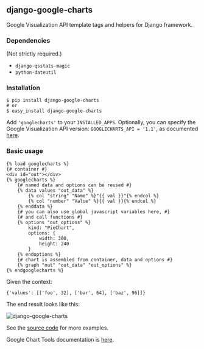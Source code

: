 django-google-charts
---

Google Visualization API template tags and helpers for Django framework.

### Dependencies ###

(Not strictly required.)

- `django-qsstats-magic`
- `python-dateutil`

### Installation ###

	$ pip install django-google-charts
	# or
	$ easy_install django-google-charts

Add `'googlecharts'` to your `INSTALLED_APPS`. Optionally, you can specify the
Google Visualization API version: `GOOGLECHARTS_API = '1.1'`, as documented
[here](http://code.google.com/apis/chart/interactive/docs/release_notes.html#ReleaseProcess).

### Basic usage ###

	{% load googlecharts %}
	{# container #}
	<div id="out"></div>
	{% googlecharts %}
		{# named data and options can be reused #}
		{% data values "out_data" %}
			{% col "string" "Name" %}"{{ val }}"{% endcol %}
			{% col "number" "Value" %}{{ val }}{% endcol %}
		{% enddata %}
		{# you can also use global javascript variables here, #}
		{# and call functions #}
		{% options "out_options" %}
			kind: "PieChart",
			options: {
				width: 300,
				height: 240
			}
		{% endoptions %}
		{# chart is assembled from container, data and options #}
		{% graph "out" "out_data" "out_options" %}
	{% endgooglecharts %}

Given the context:

	{'values': [['foo', 32], ['bar', 64], ['baz', 96]]}

The end result looks like this:

![django-google-charts](https://s3.amazonaws.com/files_desu/django-google-charts-basic.png)

See the [source code](https://github.com/mvasilkov/django-google-charts) for more examples.

Google Chart Tools documentation is [here](http://code.google.com/apis/chart/).
